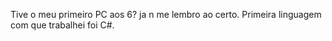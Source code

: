 Tive o meu primeiro PC aos 6? ja n me lembro ao certo. Primeira linguagem com que trabalhei foi C#.

